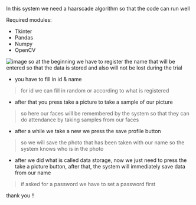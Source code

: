 In this system we need a haarscade algorithm so that the code can run well

Required modules:

- Tkinter
- Pandas
- Numpy
- OpenCV

![image](https://user-images.githubusercontent.com/56282493/136314958-662fb29f-7851-43a0-a0f1-a937b0aef4f7.png)
so at the beginning we have to register the name that will be entered so that the data is stored and also will not be lost during the trial

- you have to fill in id & name
> for id we can fill in random or according to what is registered

- after that you press take a picture to take a sample of our picture
> so here our faces will be remembered by the system so that they can do attendance by taking samples from our faces

- after a while we take a new we press the save profile button
> so we will save the photo that has been taken with our name so the system knows who is in the photo

- after we did what is called data storage, now we just need to press the take a picture button, after that, the system will immediately save data from our name
> if asked for a password we have to set a password first 

thank you !!
